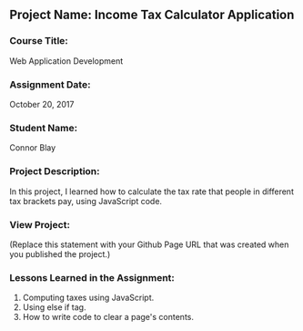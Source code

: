 ## Project Name:  Income Tax Calculator Application

### Course Title:
Web Application Development

### Assignment Date:  
October 20, 2017

### Student Name:  
Connor Blay

### Project Description:
In this project, I learned how to calculate the tax rate that people in different tax brackets pay, using JavaScript code.

### View Project:
(Replace this statement with your Github Page URL that was created when you 
 published the project.)

### Lessons Learned in the Assignment:
1. Computing taxes using JavaScript.
2. Using else if tag.
3. How to write code to clear a page's contents.

